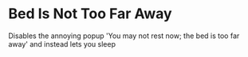 # Bed Is Not Too Far Away
Disables the annoying popup 'You may not rest now; the bed is too far away' and instead lets you sleep
